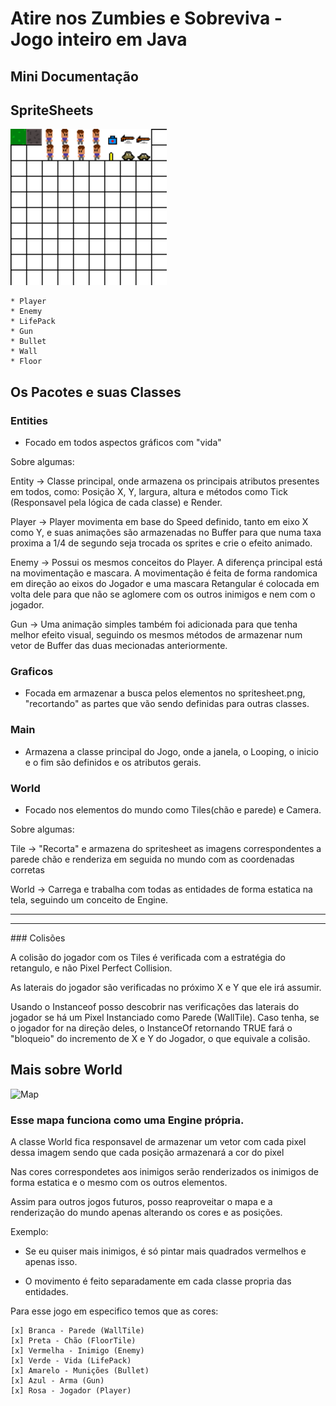 # Atire nos Zumbies e Sobreviva - Jogo inteiro em Java
## Mini Documentação

## SpriteSheets

<img src="bin/spritesheet.png" width="250" />

    * Player
    * Enemy
    * LifePack
    * Gun
    * Bullet
    * Wall
    * Floor

## Os Pacotes e suas Classes

### Entities
  * Focado em todos aspectos gráficos com "vida"


Sobre algumas:

Entity -> Classe principal, onde armazena os principais atributos presentes em todos, como: Posição X, Y, largura, altura e métodos como Tick (Responsavel pela lógica de cada classe) e Render.

Player -> Player movimenta em base do Speed definido, tanto em eixo X como Y, e suas animações são armazenadas no Buffer para que numa taxa proxima a 1/4 de segundo seja trocada os sprites e crie o efeito animado.

Enemy -> Possui os mesmos conceitos do Player. A diferença principal está na movimentação e mascara. A movimentação é feita de forma randomica em direção ao eixos do Jogador e uma mascara Retangular é colocada em volta dele para que não se aglomere com os outros inimigos e nem com o jogador.

Gun -> Uma animação simples também foi adicionada para que tenha melhor efeito visual, seguindo os mesmos métodos de armazenar num vetor de Buffer das duas mecionadas anteriormente.



### Graficos
  * Focada em armazenar a busca pelos elementos no spritesheet.png, "recortando" as partes que vão sendo definidas para outras classes.

### Main
  * Armazena a classe principal do Jogo, onde a janela, o Looping, o inicio e o fim são definidos e os atributos gerais.

### World
  * Focado nos elementos do mundo como Tiles(chão e parede) e Camera.


Sobre algumas:

Tile -> "Recorta" e armazena do spritesheet as imagens correspondentes a parede chão e renderiza em seguida no mundo com as coordenadas corretas

World -> Carrega e trabalha com todas as entidades de forma estatica na tela, seguindo um conceito de Engine.

<hr />
<hr />
### Colisões

A colisão do jogador com os Tiles é verificada com a estratégia do retangulo, e não Pixel Perfect Collision.

As laterais do jogador são verificadas no próximo X e Y que ele irá assumir.

Usando o Instanceof posso descobrir nas verificações das laterais do jogador se há um Pixel Instanciado como Parede (WallTile). Caso tenha, se o jogador for na direção deles, o InstanceOf retornando TRUE fará o "bloqueio" do incremento de X e Y do Jogador, o que equivale a colisão.


## Mais sobre World

![Map](https://user-images.githubusercontent.com/47978193/78920519-e7f57780-7a69-11ea-9717-267b2a33f984.png)

### Esse mapa funciona como uma Engine própria. 

A classe World fica responsavel de armazenar um vetor com cada pixel dessa imagem sendo que cada posição armazenará a cor do pixel

Nas cores correspondetes aos inimigos serão renderizados os inimigos de forma estatica e o mesmo com os outros elementos.

Assim para outros jogos futuros, posso reaproveitar o mapa e a renderização do mundo apenas alterando os cores e as posições.

Exemplo:
* Se eu quiser mais inimigos, é só pintar mais quadrados vermelhos e apenas isso.

* O movimento é feito separadamente em cada classe propria das entidades.

Para esse jogo em especifico temos que as cores:

    [x] Branca - Parede (WallTile)
    [x] Preta - Chão (FloorTile)
    [x] Vermelha - Inimigo (Enemy)
    [x] Verde - Vida (LifePack)
    [x] Amarelo - Munições (Bullet)
    [x] Azul - Arma (Gun)
    [x] Rosa - Jogador (Player)
